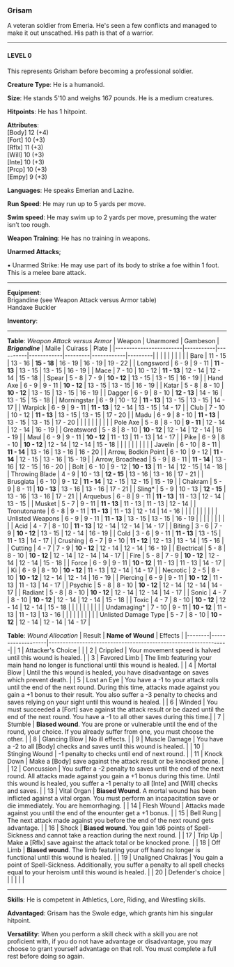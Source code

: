 ### Grisam
A veteran soldier from Emeria. He's seen a few conflicts and managed to make it out unscathed. His path is that of a warrior.

-----

#### LEVEL 0
This represents Grisham before becoming a professional soldier.

**Creature Type**: He is a humanoid.

**Size**: He stands 5'10 and weighs 167 pounds. He is a medium creatures.

**Hitpoints**: He has 1 hitpoint.

**Attributes**:  
[Body] 12 (+4)  
[Fort] 10 (+3)  
[Rflx] 11 (+3)  
[Will] 10 (+3)  
[Inte] 10 (+3)  
[Prcp] 10 (+3)  
[Empy] 9  (+3)  

**Languages**: He speaks Emerian and Lazine.

**Run Speed**: He may run up to 5 yards per move.

**Swim speed**: He may swim up to 2 yards per move, presuming the water isn’t too rough.

**Weapon Training**: He has no training in weapons.

**Unarmed Attacks**;

 • Unarmed Strike: He may use part of its body to strike a foe within 1 foot. This is a melee bare attack.

-----

**Equipment**:  
Brigandine (see Weapon Attack versus Armor table)  
Handaxe
Buckler

**Inventory**:

---------------------

**Table**: *Weapon Attack versus Armor*
| Weapon                 | Unarmored | Gambeson | ***Brigandine*** | Maile   | Cuirass    | Plate   |
|------------------------|-----------|----------|------------|---------|------------|---------|
|                        |           |          |            |         |            |         |
| Bare                   | 11 - 15   | 13 - 16  | **15 - 18**    | 16 - 19 | 16 - 19    | 19 - 22 |
| Longsword              | 6 - 9     | 9 - 11   | **11 - 13**    | 13 - 15 | 13 - 15    | 16 - 19 |
| Mace                   | 7 - 10    | 10 - 12  | **11 - 13**    | 12 - 14 | 12 - 14    | 15 - 18 |
| Spear                  | 5 - 8     | 7 - 9    | **10 - 12**    | 13 - 15 | 13 - 15    | 16 - 19 |
| Hand Axe               | 6 - 9     | 9 - 11   | **10 - 12**    | 13 - 15 | 13 - 15    | 16 - 19 |
| Katar                  | 5 - 8     | 8 - 10   | **10 - 12**    | 13 - 15 | 13 - 15    | 16 - 19 |
| Dagger                 | 6 - 9     | 8 - 10   | **12 - 13**    | 14 - 16 | 13 - 15    | 15 - 18 |
| Morningstar            | 6 - 9     | 10 - 12  | **11 - 13**    | 13 - 15 | 13 - 15    | 14 - 17 |
| Warpick                | 6 - 9     | 9 - 11   | **11 - 13**    | 12 - 14 | 13 - 15    | 14 - 17 |
| Club                   | 7 - 10    | 10 - 12  | **11 - 13**    | 13 - 15 | 13 - 15    | 17 - 20 |
| Madu                   | 6 - 9     | 8 - 10   | **11 - 13**    | 13 - 15 | 13 - 15    | 17 - 20 |
|                        |           |          |            |         |            |         |
| Pole Axe               | 5 - 8     | 8 - 10   | **9 - 11**     | 12 - 14 | 12 - 14    | 16 - 19 |
| Greatsword             | 5 - 8     | 8 - 10   | **10 - 12**    | 12 - 14 | 12 - 14    | 16 - 19 |
| Maul                   | 6 - 9     | 9 - 11   | **10 - 12**    | 11 - 13 | 11 - 13    | 14 - 17 |
| Pike                   | 6 - 9     | 8 - 10   | **10 - 12**    | 12 - 14 | 12 - 14    | 15 - 18 |
|                        |           |          |            |         |            |         |
| Javelin                | 6 - 10    | 8 - 11   | **11 - 14**    | 13 - 16 | 13 - 16    | 16 - 20 |
| Arrow, Bodkin Point    | 6 - 10    | 9 - 12   | **11 - 14**    | 12 - 15 | 13 - 16    | 15 - 19 |
| Arrow, Broadhead       | 5 - 9     | 8 - 11   | **11 - 14**    | 13 - 16 | 12 - 15    | 16 - 20 |
| Bolt                   | 6 - 10    | 9 - 12   | **10 - 13**    | 11 - 14 | 12 - 15    | 14 - 18 |
| Throwing Blade         | 4 - 9     | 10 - 13  | **12 - 15**    | 13 - 16 | 13 - 16    | 17 - 21 |
| Brusgiata              | 6 - 10    | 9 - 12   | **11 - 14**    | 12 - 15 | 12 - 15    | 15 - 19 |
| Chakram                | 5 - 9     | 8 - 11   | **10 - 13**    | 13 - 16 | 13 - 16    | 17 - 21 |
| Sling*                 | 5 - 9     | 10 - 13  | **12 - 15**    | 13 - 16 | 13 - 16    | 17 - 21 |
| Arquebus               | 6 - 8     | 9 - 11   | **11 - 13**    | 11 - 13 | 12 - 14    | 13 - 15 |
| Musket                 | 5 - 7     | 9 - 11   | **11 - 13**    | 11 - 13 | 11 - 13    | 12 - 14 |
| Tronutonante           | 6 - 8     | 9 - 11   | **11 - 13**    | 11 - 13 | 12 - 14    | 14 - 16 |
|                        |           |          |            |         |            |         |
| Unlisted Weapons       | 6 - 9     | 9 - 11   | **11 - 13**    | 13 - 15 | 13 - 15    | 16 - 19 |
|                        |           |          |            |         |            |         |
| Acid                   | 4 - 7     | 8 - 10   | **11 - 13**    | 12 - 14 | 12 - 14    | 14 - 17 |
| Biting                 | 3 - 6     | 7 - 9    | **10 - 12**    | 13 - 15 | 12 - 14    | 16 - 19 |
| Cold                   | 3 - 6     | 9 - 11   | **11 - 13**    | 13 - 15 | 11 - 13    | 14 - 17 |
| Crushing               | 6 - 7     | 9 - 10   | **11 - 12**    | 12 - 13 | 13 - 14    | 15 - 16 |
| Cutting                | 4 - 7     | 7 - 9    | **10 - 12**    | 12 - 14 | 12 - 14    | 16 - 19 |
| Electrical             | 5 - 8     | 8 - 10   | **10 - 12**    | 12 - 14 | 12 - 14    | 14 - 17 |
| Fire                   | 5 - 8     | 7 - 9    | **10 - 12**    | 12 - 14 | 12 - 14    | 15 - 18 |
| Force                  | 6 - 9     | 9 - 11   | **10 - 12**    | 11 - 13 | 11 - 13    | 14 - 17 |
| Ki                     | 6 - 9     | 8 - 10   | **10 - 12**    | 11 - 13 | 12 - 14    | 14 - 17 |
| Necrotic               | 2 - 5     | 8 - 10   | **10 - 12**    | 12 - 14 | 12 - 14    | 16 - 19 |
| Piercing               | 6 - 9     | 9 - 11   | **10 - 12**    | 11 - 13 | 11 - 13    | 14 - 17 |
| Psychic                | 5 - 8     | 8 - 10   | **10 - 12**    | 12 - 14 | 12 - 14    | 14 - 17 |
| Radiant                | 5 - 8     | 8 - 10   | **10 - 12**    | 12 - 14 | 12 - 14    | 14 - 17 |
| Sonic                  | 4 - 7     | 8 - 10   | **10 - 12**    | 12 - 14 | 12 - 14    | 15 - 18 |
| Toxic                  | 4 - 7     | 8 - 10   | **10 - 12**    | 12 - 14 | 12 - 14    | 15 - 18 |
|                        |           |          |            |         |            |         |
| Undamaging*            | 7 - 10    | 9 - 11   | **10 - 12**    | 11 - 13 | 11 - 13    | 13 - 16 |
|                        |           |          |            |         |            |         |
| Unlisted Damage Type   | 5 - 7     | 8 - 10   | **10 - 12**    | 12 - 14 | 12 - 14    | 14 - 17 |

**Table**: *Wound Allocation*
| Result | **Name of Wound** | Effects                                                        |
|--------|-------------------|----------------------------------------------------------------|
|   1    | Attacker's Choice |                                                                |
|   2    | Crippled          | Your movement speed is halved until this wound is healed.      |
|   3    | Favored Limb      | The limb featuring your main hand no longer is functional until this wound is healed. |
|   4    | Mortal Blow       | Until the this wound is healed, you have disadvantage on saves which prevent death. |
|   5    | Lost an Eye       | You have a -1 to your attack rolls until the end of the next round. During this time, attacks made against you gain a +1 bonus to their result. You also suffer a -3 penalty to checks and saves relying on your sight until this wound is healed. |
|   6    | Winded            | You must succeeded a [Fort] save against the attack result or be dazed until the end of the next round. You have a -1 to all other saves during this time.|
|   7    | Stumble | **Biased wound**. You are prone or vulnerable until the end of the round, your choice. If you already suffer from one, you must choose the other. |
|   8    | Glancing Blow     | No ill effects.                                     |
|   9    | Muscle Damage     | You have a -2 to all [Body] checks and saves until this wound is healed. |
|   10   | Stinging Wound    | -1 penalty to checks until end of next round. |
|   11   | Knock Down | Make a [Body] save against the attack result  or be knocked prone. |
|   12   | Concussion | You suffer a -2 penalty to saves until the end of the next round. All attacks made against you gain a +1 bonus during this time. Until this wound is healed, you suffer a -1 penalty to all [Inte] and [Will] checks and saves. |
|   13   | Vital Organ | **Biased Wound**. A mortal wound has been inflicted against a vital organ. You must perform an incapacitation save or die immediately. You are hemorrhaging. |
|   14   | Flesh Wound | Attacks made against you until the end of the enounter get a +1 bonus. |
|   15   | Bell Rung | The next attack made against you before the end of the next round gets advantage.  |
|   16   | Shock | **Biased wound**. You gain 1d6 points of Spell-Sickness and cannot take a reaction during the next round. |
|   17   | Trip Up           | Make a [Rflx] save against the attack total or be knocked prone.                                  |
|   18   | Off Limb | **Biased wound**. The limb featuring your off hand no longer is functional until this wound is healed. |
|   19   | Unaligned Chakras | You gain a point of Spell-Sickness. Additionally, you suffer a penalty to all spell checks equal to your heroism until this wound is healed. |
|   20   | Defender's choice |                                   |
|        |                                                |                                   |

---------------------

**Skills**: He is competent in Athletics, Lore, Riding, and Wrestling skills.

**Advantaged**: Grisam has the Swole edge, which grants him his singular hitpoint.

**Versatility**: When you perform a skill check with a skill you are not proficient with, if you do not have advantage or disadvantage, you may choose to grant yourself advantage on that roll. You must complete a full rest before doing so again.
